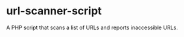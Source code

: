 url-scanner-script
==================

A PHP script that scans a list of URLs and reports inaccessible URLs.
